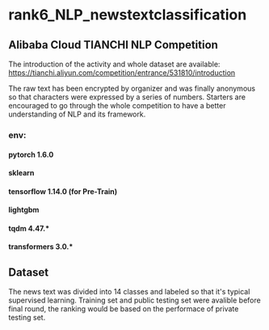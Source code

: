 # rank6_NLP_newstextclassification
## Alibaba Cloud TIANCHI NLP Competition

The introduction of the activity and whole dataset are available: https://tianchi.aliyun.com/competition/entrance/531810/introduction

The raw text has been encrypted by organizer and was finally anonymous so that characters were expressed by a series of numbers. Starters are encouraged to go through the whole competition to have a better understanding of NLP and its framework.

### env:
#### pytorch 1.6.0
#### sklearn
#### tensorflow 1.14.0 (for Pre-Train)
#### lightgbm
#### tqdm 4.47.*
#### transformers 3.0.*

## Dataset

The news text was divided into 14 classes and labeled so that it's typical supervised learning. Training set and public testing set were avalible before final round, the ranking would be based on the performace of private testing set.
